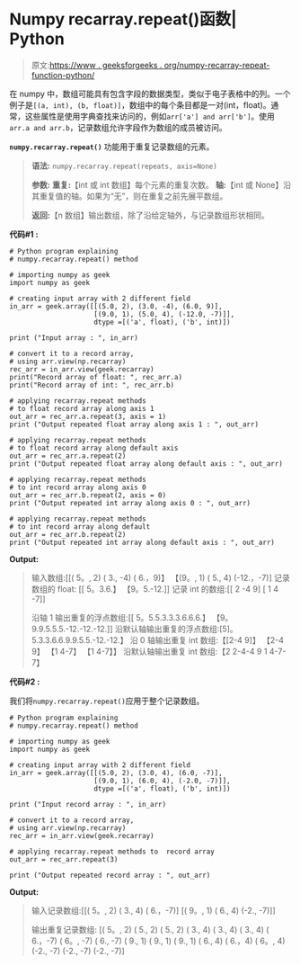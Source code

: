 # Numpy recarray.repeat()函数| Python

> 原文:[https://www . geeksforgeeks . org/numpy-recarray-repeat-function-python/](https://www.geeksforgeeks.org/numpy-recarray-repeat-function-python/)

在 numpy 中，数组可能具有包含字段的数据类型，类似于电子表格中的列。一个例子是`[(a, int), (b, float)]`，数组中的每个条目都是一对(int，float)。通常，这些属性是使用字典查找来访问的，例如`arr['a'] and arr['b']`。使用`arr.a and arr.b`，记录数组允许字段作为数组的成员被访问。

**`numpy.recarray.repeat()`** 功能用于重复记录数组的元素。

> **语法:** `numpy.recarray.repeat(repeats, axis=None)` 
> 
> **参数:**
> **重复:**【int 或 int 数组】每个元素的重复次数。
> **轴:**【int 或 None】沿其重复值的轴。如果为“无”，则在重复之前先展平数组。
> 
> **返回:**【n 数组】输出数组，除了沿给定轴外，与记录数组形状相同。

**代码#1 :**

```
# Python program explaining
# numpy.recarray.repeat() method 

# importing numpy as geek
import numpy as geek

# creating input array with 2 different field 
in_arr = geek.array([[(5.0, 2), (3.0, -4), (6.0, 9)],
                     [(9.0, 1), (5.0, 4), (-12.0, -7)]],
                     dtype =[('a', float), ('b', int)])

print ("Input array : ", in_arr)

# convert it to a record array,
# using arr.view(np.recarray)
rec_arr = in_arr.view(geek.recarray)
print("Record array of float: ", rec_arr.a)
print("Record array of int: ", rec_arr.b)

# applying recarray.repeat methods
# to float record array along axis 1
out_arr = rec_arr.a.repeat(3, axis = 1)
print ("Output repeated float array along axis 1 : ", out_arr) 

# applying recarray.repeat methods
# to float record array along default axis 
out_arr = rec_arr.a.repeat(2)
print ("Output repeated float array along default axis : ", out_arr) 

# applying recarray.repeat methods
# to int record array along axis 0
out_arr = rec_arr.b.repeat(2, axis = 0)
print ("Output repeated int array along axis 0 : ", out_arr) 

# applying recarray.repeat methods
# to int record array along default
out_arr = rec_arr.b.repeat(2)
print ("Output repeated int array along default axis : ", out_arr)  
```

**Output:**

> 输入数组:[[( 5。, 2) ( 3., -4) ( 6.，9)】
> 【(9。, 1) ( 5., 4) (-12.，-7)]
> 记录数组的 float: [[ 5。3.6.】
> 【9。5.-12.]]
> 记录 int 的数组:[[ 2 -4 9]
> [ 1 4 -7]]
> 
> 沿轴 1 输出重复的浮点数组:[[ 5。5.5.3.3.3.6.6.6.】
> 【9。9.9.5.5.5.-12.-12.-12.]]
> 沿默认轴输出重复的浮点数组:[5]。5.3.3.6.6.9.9.5.5.-12.-12.】
> 沿 0 轴输出重复 int 数组:【[2-4 9]】
> 【2-4 9】
> 【1 4-7】
> 【1 4-7】】
> 沿默认轴输出重复 int 数组:【2 2-4-4 9 1 4-7-7】

**代码#2 :**

我们将`numpy.recarray.repeat()`应用于整个记录数组。

```
# Python program explaining
# numpy.recarray.repeat() method 

# importing numpy as geek
import numpy as geek

# creating input array with 2 different field 
in_arr = geek.array([[(5.0, 2), (3.0, 4), (6.0, -7)],
                     [(9.0, 1), (6.0, 4), (-2.0, -7)]],
                     dtype =[('a', float), ('b', int)])

print ("Input record array : ", in_arr)

# convert it to a record array, 
# using arr.view(np.recarray)
rec_arr = in_arr.view(geek.recarray)

# applying recarray.repeat methods to  record array
out_arr = rec_arr.repeat(3)

print ("Output repeated record array : ", out_arr)
```

**Output:**

> 输入记录数组:[[( 5。, 2) ( 3., 4) ( 6.，-7)]
> [( 9。, 1) ( 6., 4) (-2., -7)]]
> 
> 输出重复记录数组:
> [( 5。, 2) ( 5., 2) ( 5., 2) ( 3., 4) ( 3., 4) ( 3., 4) ( 6.，-7)
> ( 6。, -7) ( 6., -7) ( 9., 1) ( 9., 1) ( 9., 1) ( 6., 4) ( 6.，4)
> ( 6。, 4) (-2., -7) (-2., -7) (-2., -7)]